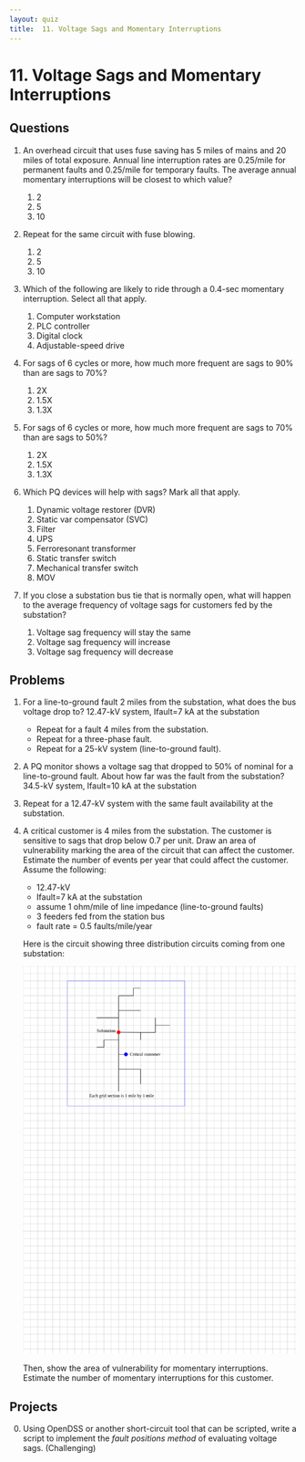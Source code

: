 ```yaml
---
layout: quiz
title:  11. Voltage Sags and Momentary Interruptions
---
```


# 11. Voltage Sags and Momentary Interruptions

## Questions

1. An overhead circuit that uses fuse saving has 5 miles of mains and
   20 miles of total exposure. Annual line interruption rates are
   0.25/mile for permanent faults and 0.25/mile for temporary faults. The
   average annual momentary interruptions will be closest to which value?

   1. 2
   2. 5
   3. 10
   
2. Repeat for the same circuit with fuse blowing.

   1. 2
   2. 5
   3. 10
   
3. Which of the following are likely to ride through a 0.4-sec
   momentary interruption. Select all that apply.
   
   1. Computer workstation
   2. PLC controller
   3. Digital clock
   4. Adjustable-speed drive
   
4. For sags of 6 cycles or more, how much more frequent are sags to
   90% than are sags to 70%?
   
   1. 2X
   2. 1\.5X
   3. 1\.3X
   
5. For sags of 6 cycles or more, how much more frequent are sags to
   70% than are sags to 50%?

   1. 2X
   2. 1\.5X
   3. 1\.3X
   
0. Which PQ devices will help with sags? Mark all that apply.
   1. Dynamic voltage restorer (DVR)
   1. Static var compensator (SVC)
   1. Filter
   1. UPS
   1. Ferroresonant transformer
   1. Static transfer switch
   1. Mechanical transfer switch
   1. MOV

0. If you close a substation bus tie that is normally open, what will
   happen to the average frequency of voltage sags for customers fed
   by the substation?

   1. Voltage sag frequency will stay the same
   1. Voltage sag frequency will increase
   1. Voltage sag frequency will decrease


## Problems

1. For a line-to-ground fault 2 miles from the substation, what does
   the bus voltage drop to? 12.47-kV system, Ifault=7 kA at the
   substation

   - Repeat for a fault 4 miles from the substation.
   - Repeat for a three-phase fault.
   - Repeat for a 25-kV system (line-to-ground fault).
   
2. A PQ monitor shows a voltage sag that dropped to 50% of nominal for
   a line-to-ground fault. About how far was the fault from the
   substation? 34.5-kV system, Ifault=10 kA at the substation
   
3. Repeat for a 12.47-kV system with the same fault availability at
   the substation.

4. A critical customer is 4 miles from the substation. The customer is
   sensitive to sags that drop below 0.7 per unit. Draw an area of
   vulnerability marking the area of the circuit that can affect the
   customer. Estimate the number of events per year that could affect
   the customer. Assume the following:

   - 12\.47-kV
   - Ifault=7 kA at the substation
   - assume 1 ohm/mile of line impedance (line-to-ground faults)
   - 3 feeders fed from the station bus
   - fault rate = 0.5 faults/mile/year

   Here is the circuit showing three distribution circuits coming from
   one substation:

   ![circuits.svg](circuits.svg)

   Then, show the area of vulnerability for momentary interruptions.
   Estimate the number of momentary interruptions for this customer.

## Projects

0. Using OpenDSS or another short-circuit tool that can be scripted,
   write a script to implement the *fault positions method* of
   evaluating voltage sags. (Challenging)






